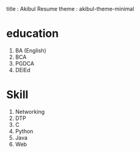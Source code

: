 title : Akibul Resume
theme : akibul-theme-minimal

# education 
1. BA (English)
2. BCA
3. PGDCA
4. DElEd

# Skill
1. Networking
2. DTP
3. C
4. Python
5. Java
6. Web
